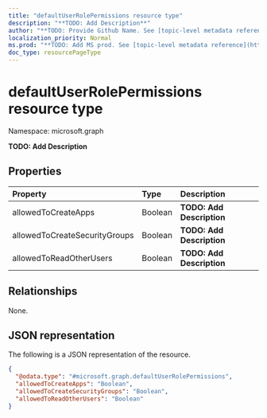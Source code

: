 ```yaml
---
title: "defaultUserRolePermissions resource type"
description: "**TODO: Add Description**"
author: "**TODO: Provide Github Name. See [topic-level metadata reference](https://msgo.azurewebsites.net/add/document/guidelines/metadata.html#topic-level-metadata)**"
localization_priority: Normal
ms.prod: "**TODO: Add MS prod. See [topic-level metadata reference](https://msgo.azurewebsites.net/add/document/guidelines/metadata.html#topic-level-metadata)**"
doc_type: resourcePageType
---
```


# defaultUserRolePermissions resource type

Namespace: microsoft.graph

**TODO: Add Description**

## Properties
|Property|Type|Description|
|:---|:---|:---|
|allowedToCreateApps|Boolean|**TODO: Add Description**|
|allowedToCreateSecurityGroups|Boolean|**TODO: Add Description**|
|allowedToReadOtherUsers|Boolean|**TODO: Add Description**|

## Relationships
None.

## JSON representation
The following is a JSON representation of the resource.
<!-- {
  "blockType": "resource",
  "@odata.type": "microsoft.graph.defaultUserRolePermissions"
}
-->
``` json
{
  "@odata.type": "#microsoft.graph.defaultUserRolePermissions",
  "allowedToCreateApps": "Boolean",
  "allowedToCreateSecurityGroups": "Boolean",
  "allowedToReadOtherUsers": "Boolean"
}
```

